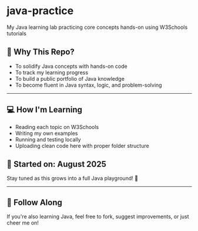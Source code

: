 # java-practice
My Java learning lab  practicing core concepts hands-on using W3Schools tutorials


## 📘 Why This Repo?

- To solidify Java concepts with hands-on code
- To track my learning progress
- To build a public portfolio of Java knowledge
- To become fluent in Java syntax, logic, and problem-solving

---

## 💻 How I'm Learning

- Reading each topic on W3Schools
- Writing my own examples
- Running and testing locally
- Uploading clean code here with proper folder structure


## 📅 Started on: August 2025

Stay tuned as this grows into a full Java playground! 🎯

---

## 📢 Follow Along

If you're also learning Java, feel free to fork, suggest improvements, or just cheer me on!
